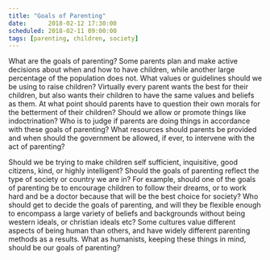 ```yaml
---
title: "Goals of Parenting"
date:      2018-02-12 17:30:00
scheduled: 2018-02-11 09:00:00
tags: [parenting, children, society]
---
```

What are the goals of parenting? Some parents plan and make active decisions about when and how to have children, while another large percentage of the population does not. What values or guidelines should we be using to raise children? Virtually every parent wants the best for their children, but also wants their children to have the same values and beliefs as them. At what point should parents have to question their own morals for the betterment of their children? Should we allow or promote things like indoctrination? Who is to judge if parents are doing things in accordance with these goals of parenting? What resources should parents be provided and when should the government be allowed, if ever, to intervene with the act of parenting?

Should we be trying to make children self sufficient, inquisitive, good citizens, kind, or highly intelligent? Should the goals of parenting reflect the type of society or country we are in? For example, should one of the goals of parenting be to encourage children to follow their dreams, or to work hard and be a doctor because that will be the best choice for society? Who should get to decide the goals of parenting, and will they be flexible enough to encompass a large variety of beliefs and backgrounds without being western ideals, or christian ideals etc? Some cultures value different aspects of being human than others, and have widely different parenting methods as a results. What as humanists, keeping these things in mind, should be our goals of parenting?

